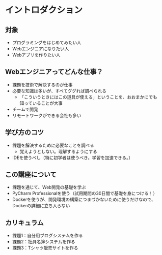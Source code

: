 # イントロダクション

## 対象
- プログラミングをはじめてみたい人
- Webエンジニアになりたい人
- Webアプリを作りたい人

## Webエンジニアってどんな仕事？
- 課題を技術で解決するのが仕事
- 必要な知識は多いが、すべてググれば調べられる
  - 「こういうときにはこの道具が使える」ということを、おおまかにでも知っていることが大事
- チームで開発
- リモートワークができる会社も多い

## 学び方のコツ
- 課題を解決するために必要なことを調べる
  - 覚えようとしない。理解するようにする
- IDEを使うべし（特に初学者は使うべき。学習を加速できる。）

## この講座について
- 課題を通じて、Web開発の基礎を学ぶ
- PyCharm Professionalを使う（試用期間の30日間で基礎を身につける！）
- Dockerを使うが、開発環境の構築につまづかないために使うだけなので、Dockerの詳細に立ち入らない

## カリキュラム
- 課題1：自分用ブログシステムを作る
- 課題2：社員名簿システムを作る
- 課題3：Tシャツ販売サイトを作る
